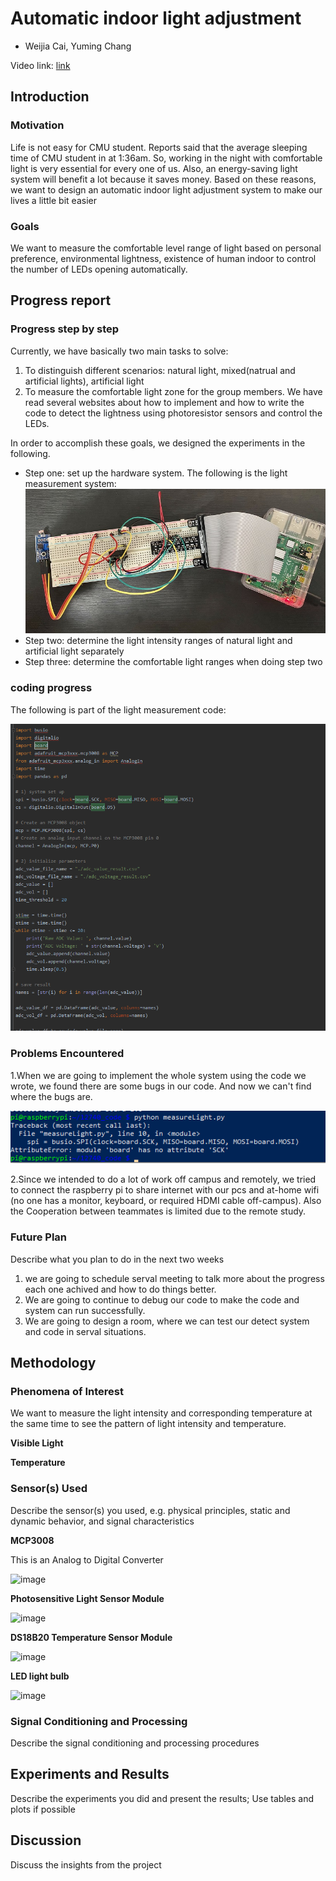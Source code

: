 # Automatic indoor light adjustment
- Weijia Cai, Yuming Chang

Video link: [link](https://github.com/YESAndy/12740-group-project/edit/gh-pages/index.md)

## Introduction
### Motivation
Life is not easy for CMU student. Reports said that the average sleeping time of CMU student in at 1:36am. So, working in the night with comfortable light is very essential for every one of us. Also, an energy-saving light system will benefit a lot because it saves money. Based on these reasons, we want to design an automatic indoor light adjustment system to make our lives a little bit easier

### Goals
We want to measure the comfortable level range of light based on personal preference, environmental lightness, existence of human indoor to control the number of LEDs opening automatically. 

## Progress report

### Progress step by step
Currently, we have basically two main tasks to solve:
1. To distinguish different scenarios: natural light, mixed(natrual and artificial lights), artificial light
2. To measure the comfortable light zone for the group members.
We have read several websites about how to implement and how to write the code to detect the lightness using photoresistor sensors and control the LEDs.

In order to accomplish these goals, we designed the experiments in the following.


- Step one: set up the hardware system. The following is the light measurement system:
![Image](https://github.com/YESAndy/12740-group-project/blob/gh-pages/lightmeasuresystem.jpg?raw=true)
- Step two: determine the light intensity ranges of natural light and artificial light separately
- Step three: determine the comfortable light ranges when doing step two

### coding progress
The following is part of the light measurement code:

![Image](https://github.com/YESAndy/12740-group-project/blob/gh-pages/lightmeasurecode.png?raw=true)


### Problems Encountered
1.When we are going to implement the whole system using the code we wrote, we found there are some bugs in our code. And now we can't find where the bugs are.

![Image](https://github.com/YESAndy/12740-group-project/blob/main/lightmeasurebug.png?raw=true)

2.Since we intended to do a lot of work off campus and remotely, we tried to connect the raspberry pi to share internet with our pcs and at-home wifi (no one has a monitor, keyboard, or required HDMI cable off-campus). Also the Cooperation between teammates is limited due to the remote study.

### Future Plan
Describe what you plan to do in the next two weeks
1. we are going to schedule serval meeting to talk more about the progress each one achived and how to do things better.
2. We are going to continue to debug our code to make the code and system can run successfully.
3. We are going to design a room, where we can test our detect system and code in serval situations.

## Methodology
### Phenomena of Interest

We want to measure the light intensity and corresponding temperature at the same time to see the pattern of light intensity and temperature.

__Visible Light__


__Temperature__


### Sensor(s) Used
Describe the sensor(s) you used, e.g. physical principles, static and dynamic behavior, and signal characteristics

**MCP3008**

This is an Analog to Digital Converter

![image](https://www.microchip.com/_images/ics/medium-MCP3008-PDIP-16.png)

**Photosensitive Light Sensor Module**

![image](https://leobot.net/productimages/222.jpg)

**DS18B20 Temperature Sensor Module**

![image](https://leobot.net/productimages/1653.jpg)

**LED light bulb**

![image](https://encrypted-tbn0.gstatic.com/images?q=tbn%3AANd9GcTv4RusBw7LdEf41HrjEeB4OhxfZ-cUagLciw&usqp=CAU)

### Signal Conditioning and Processing
Describe the signal conditioning and processing procedures

## Experiments and Results
Describe the experiments you did and present the results; Use tables and plots if possible

## Discussion
Discuss the insights from the project
